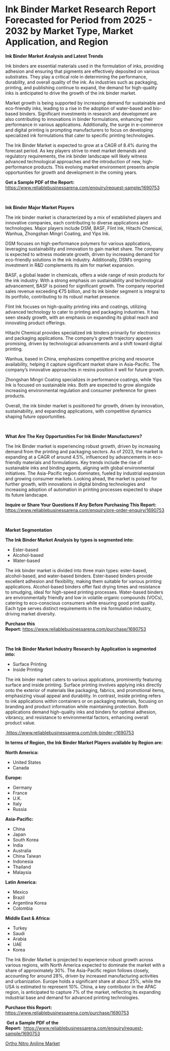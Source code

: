 <p><h1>Ink Binder Market Research Report Forecasted for Period from 2025 -  2032 by Market Type, Market Application, and Region</h1></p><p><strong>Ink Binder Market Analysis and Latest Trends</strong></p>
<p><p>Ink binders are essential materials used in the formulation of inks, providing adhesion and ensuring that pigments are effectively deposited on various substrates. They play a critical role in determining the performance, durability, and overall quality of the ink. As industries such as packaging, printing, and publishing continue to expand, the demand for high-quality inks is anticipated to drive the growth of the ink binder market.</p><p>Market growth is being supported by increasing demand for sustainable and eco-friendly inks, leading to a rise in the adoption of water-based and bio-based binders. Significant investments in research and development are also contributing to innovations in binder formulations, enhancing their performance in various applications. Additionally, the surge in e-commerce and digital printing is prompting manufacturers to focus on developing specialized ink formulations that cater to specific printing technologies.</p><p>The Ink Binder Market is expected to grow at a CAGR of 8.4% during the forecast period. As key players strive to meet market demands and regulatory requirements, the ink binder landscape will likely witness advanced technological approaches and the introduction of new, high-performance products. This evolving market environment presents ample opportunities for growth and development in the coming years.</p></p>
<p><strong>Get a Sample PDF of the Report:&nbsp;</strong> <a href="https://www.reliablebusinessarena.com/enquiry/request-sample/1690753?utm_campaign=3535&utm_medium=2&utm_source=Github&utm_content=ia&utm_term=02042025&utm_id=ink-binder">https://www.reliablebusinessarena.com/enquiry/request-sample/1690753</a></p>
<p>&nbsp;</p>
<p><strong>Ink Binder Major Market Players</strong></p>
<p><p>The ink binder market is characterized by a mix of established players and innovative companies, each contributing to diverse applications and technologies. Major players include DSM, BASF, Flint Ink, Hitachi Chemical, Wanhua, Zhongshan Mingri Coating, and Yips Ink.</p><p>DSM focuses on high-performance polymers for various applications, leveraging sustainability and innovation to gain market share. The company is expected to witness moderate growth, driven by increasing demand for eco-friendly solutions in the ink industry. Additionally, DSM’s ongoing investment in R&D complements its aim for market expansion.</p><p>BASF, a global leader in chemicals, offers a wide range of resin products for the ink industry. With a strong emphasis on sustainability and technological advancement, BASF is poised for significant growth. The company reported sales revenue exceeding €75 billion, and its ink binder segment is integral to its portfolio, contributing to its robust market presence.</p><p>Flint Ink focuses on high-quality printing inks and coatings, utilizing advanced technology to cater to printing and packaging industries. It has seen steady growth, with an emphasis on expanding its global reach and innovating product offerings.</p><p>Hitachi Chemical provides specialized ink binders primarily for electronics and packaging applications. The company’s growth trajectory appears promising, driven by technological advancements and a shift toward digital printing.</p><p>Wanhua, based in China, emphasizes competitive pricing and resource availability, helping it capture significant market share in Asia-Pacific. The company’s innovative approaches in resins position it well for future growth.</p><p>Zhongshan Mingri Coating specializes in performance coatings, while Yips Ink is focused on sustainable inks. Both are expected to grow alongside increasing environmental regulation and consumer preference for green products.</p><p>Overall, the ink binder market is positioned for growth, driven by innovation, sustainability, and expanding applications, with competitive dynamics shaping future opportunities.</p></p>
<p>&nbsp;</p>
<p><strong>What Are The Key Opportunities For Ink Binder Manufacturers?</strong></p>
<p><p>The Ink Binder market is experiencing robust growth, driven by increasing demand from the printing and packaging sectors. As of 2023, the market is expanding at a CAGR of around 4.5%, influenced by advancements in eco-friendly materials and formulations. Key trends include the rise of sustainable inks and binding agents, aligning with global environmental initiatives. The Asia-Pacific region dominates, fueled by industrial expansion and growing consumer markets. Looking ahead, the market is poised for further growth, with innovations in digital binding technologies and increasing adoption of automation in printing processes expected to shape its future landscape.</p></p>
<p><strong>Inquire or Share Your Questions If Any Before Purchasing This Report:</strong> <a href="https://www.reliablebusinessarena.com/enquiry/pre-order-enquiry/1690753?utm_campaign=3535&utm_medium=2&utm_source=Github&utm_content=ia&utm_term=02042025&utm_id=ink-binder">https://www.reliablebusinessarena.com/enquiry/pre-order-enquiry/1690753</a></p>
<p>&nbsp;</p>
<p><strong>Market Segmentation</strong></p>
<p><strong>The Ink Binder Market Analysis by types is segmented into:</strong></p>
<p><ul><li>Ester-based</li><li>Alcohol-based</li><li>Water-based</li></ul></p>
<p><p>The ink binder market is divided into three main types: ester-based, alcohol-based, and water-based binders. Ester-based binders provide excellent adhesion and flexibility, making them suitable for various printing applications. Alcohol-based binders offer fast drying times and resistance to smudging, ideal for high-speed printing processes. Water-based binders are environmentally friendly and low in volatile organic compounds (VOCs), catering to eco-conscious consumers while ensuring good print quality. Each type serves distinct requirements in the ink formulation industry, driving market diversity.</p></p>
<p><strong>Purchase this Report:&nbsp;</strong><a href="https://www.reliablebusinessarena.com/purchase/1690753?utm_campaign=3535&utm_medium=2&utm_source=Github&utm_content=ia&utm_term=02042025&utm_id=ink-binder">https://www.reliablebusinessarena.com/purchase/1690753</a></p>
<p>&nbsp;</p>
<p><strong>The Ink Binder Market Industry Research by Application is segmented into:</strong></p>
<p><ul><li>Surface Printing</li><li>Inside Printing</li></ul></p>
<p><p>The ink binder market caters to various applications, prominently featuring surface and inside printing. Surface printing involves applying inks directly onto the exterior of materials like packaging, fabrics, and promotional items, emphasizing visual appeal and durability. In contrast, inside printing refers to ink applications within containers or on packaging materials, focusing on branding and product information while maintaining protection. Both applications demand high-quality inks and binders for optimal adhesion, vibrancy, and resistance to environmental factors, enhancing overall product value.</p></p>
<p><a href="https://www.reliablebusinessarena.com/ink-binder-r1690753?utm_campaign=3535&utm_medium=2&utm_source=Github&utm_content=ia&utm_term=02042025&utm_id=ink-binder">&nbsp;https://www.reliablebusinessarena.com/ink-binder-r1690753</a></p>
<p><strong>In terms of Region, the Ink Binder Market Players available by Region are:</strong></p>
<p>
    <p> <strong> North America: </strong>
        <ul>
            <li>United States</li>
            <li>Canada</li>
        </ul>
        </p> 
    <p> <strong> Europe: </strong>
        <ul>
            <li>Germany</li>
            <li>France</li>
            <li>U.K.</li>
            <li>Italy</li>
            <li>Russia</li>
        </ul>
        </p> 
    <p> <strong> Asia-Pacific: </strong>
        <ul>
            <li>China</li>
            <li>Japan</li>
            <li>South Korea</li>
            <li>India</li>
            <li>Australia</li>
            <li>China Taiwan</li>
            <li>Indonesia</li>
            <li>Thailand</li>
            <li>Malaysia</li>
        </ul>
        </p> 
    <p> <strong> Latin America: </strong>
        <ul>
            <li>Mexico</li>
            <li>Brazil</li>
            <li>Argentina Korea</li>
            <li>Colombia</li>
        </ul>
        </p> 
    <p> <strong> Middle East & Africa: </strong>
        <ul>
            <li>Turkey</li>
            <li>Saudi</li>
            <li>Arabia</li>
            <li>UAE</li>
            <li>Korea</li>
        </ul>
    </p>
    </p>
<p><p>The Ink Binder Market is projected to experience robust growth across various regions, with North America expected to dominate the market with a share of approximately 30%. The Asia-Pacific region follows closely, accounting for around 28%, driven by increased manufacturing activities and urbanization. Europe holds a significant share at about 25%, while the USA is estimated to represent 10%. China, a key contributor in the APAC region, is anticipated to capture 7% of the market, reflecting its expanding industrial base and demand for advanced printing technologies.</p></p>
<p><strong>Purchase this Report: </strong><a href="https://www.reliablebusinessarena.com/purchase/1690753?utm_campaign=3535&utm_medium=2&utm_source=Github&utm_content=ia&utm_term=02042025&utm_id=ink-binder">https://www.reliablebusinessarena.com/purchase/1690753</a></p>
<p>&nbsp;<strong>Get a Sample PDF of the Report:&nbsp;&nbsp;</strong><a href="https://www.reliablebusinessarena.com/enquiry/request-sample/1690753?utm_campaign=3535&utm_medium=2&utm_source=Github&utm_content=ia&utm_term=02042025&utm_id=ink-binder">https://www.reliablebusinessarena.com/enquiry/request-sample/1690753</a></p>
<p><strong></strong></p>
<p><p><a href="https://github.com/kryshaprilbb/Market-Research-Report-List-1/blob/main/ortho-nitro-aniline-market.md?utm_campaign=3535&utm_medium=2&utm_source=Github&utm_content=ia&utm_term=02042025&utm_id=ink-binder">Ortho Nitro Aniline Market</a></p></p>